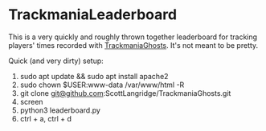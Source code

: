 # TrackmaniaLeaderboard
This is a very quickly and roughly thrown together leaderboard for tracking players' times recorded with [TrackmaniaGhosts](https://github.com/ScottLangridge/TrackmaniaGhosts). It's not meant to be pretty.

Quick (and very dirty) setup:
1. sudo apt update && sudo apt install apache2
1. sudo chown $USER:www-data /var/www/html -R
1. git clone git@github.com:ScottLangridge/TrackmaniaGhosts.git
1. screen
1. python3 leaderboard.py
1. ctrl + a, ctrl + d
